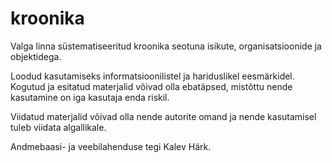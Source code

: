 # kroonika
Valga linna süstematiseeritud kroonika seotuna isikute, organisatsioonide ja objektidega.

Loodud kasutamiseks informatsioonilistel ja hariduslikel eesmärkidel. 
Kogutud ja esitatud materjalid võivad olla ebatäpsed, mistõttu nende kasutamine on iga kasutaja enda riskil.

Viidatud materjalid võivad olla nende autorite omand ja nende kasutamisel tuleb viidata algallikale.

Andmebaasi- ja veebilahenduse tegi Kalev Härk.